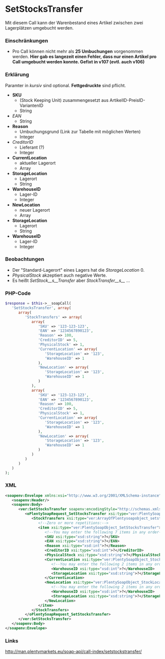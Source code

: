 # SetStocksTransfer

Mit diesem Call kann der Warenbestand eines Artikel zwischen zwei Lagerplätzen umgebucht werden.

### Einschränkungen
* Pro Call können nicht mehr als __25 Umbuchungen__ vorgenommen werden. **Hier gab es langezeit einen Fehler, dass nur einen Artikel pro Call umgebucht werden konnte. Gefixt in __v107__ (evtl. auch v106)**

### Erklärung
Paramter in *kursiv* sind optional. __Fettgedruckte__ sind pflicht.

* __SKU__
   * (Stock Keeping Unit) zusammengesetzt aus ArtikelID-PreisID-VariantenID
   * String
* *EAN*
   * String
* __Reason__
   * Umbuchungsgrund (Link zur Tabelle mit möglichen Werten)
   * Integer
* *CreditorID*
   * Lieferant (?)
   * Integer
* __CurrentLocation__
   * aktueller Lagerort
   * Array
* __StorageLocation__
   * Lagerort
   * String
* __WarehouseID__
   * Lager-ID
   * Integer
* __NewLocation__
   * neuer Lagerort
   * Array
* __StorageLocation__
   * Lagerort
   * String
* __WarehouseID__
   * Lager-ID
   * Integer


### Beobachtungen
* Der "Standard-Lagerort" eines Lagers hat die *StorageLocation* 0.
* *PhysicalStock* akzeptiert auch negative Werte.
* Es heißt *SetStock__s__Transfer* aber *StockTransfer__s__* …

### PHP-Code
```php
$response = $this->__soapCall(
   'SetStocksTransfer', array(
      array(
         'StockTransfers' => array(
            array(
               'SKU' => '123-123-123',
               'EAN' => '1234567890123',
               'Reason' => 100,
               'CreditorID' => 5,
               'PhysicalStock' => 1,
               'CurrentLocation' => array(
                  'StorageLocation' => '123',
                  'WarehouseID' => 1
               ),
               'NewLocation' => array(
                  'StorageLocation' => '123',
                  'WarehouseID' => 1
               )
            ),
            array(
               'SKU' => '123-123-123',
               'EAN' => '1234567890123',
               'Reason' => 100,
               'CreditorID' => 5,
               'PhysicalStock' => 1,
               'CurrentLocation' => array(
                  'StorageLocation' => '123',
                  'WarehouseID' => 1
               ),
               'NewLocation' => array(
                  'StorageLocation' => '123',
                  'WarehouseID' => 1
               )
            )            
         )
      )
   )
);
```

### XML
```xml
<soapenv:Envelope xmlns:xsi="http://www.w3.org/2001/XMLSchema-instance" xmlns:xsd="http://www.w3.org/2001/XMLSchema" xmlns:soapenv="http://schemas.xmlsoap.org/soap/envelope/" xmlns:ver="http://plentymarketsdomain/plenty/api/soap/version106/">
   <soapenv:Header/>
   <soapenv:Body>
      <ver:SetStocksTransfer soapenv:encodingStyle="http://schemas.xmlsoap.org/soap/encoding/">
         <oPlentySoapRequest_SetStocksTransfer xsi:type="ver:PlentySoapRequest_SetStocksTransfer">
            <StockTransfers xsi:type="ver:ArrayOfPlentysoapobject_setstockstransfer">
               <!--Zero or more repetitions:-->
               <item xsi:type="ver:PlentySoapObject_SetStocksTransfer">
                  <!--You may enter the following 7 items in any order-->
                  <SKU xsi:type="xsd:string">?</SKU>
                  <EAN xsi:type="xsd:string">?</EAN>
                  <Reason xsi:type="xsd:int">?</Reason>
                  <CreditorID xsi:type="xsd:int">?</CreditorID>
                  <PhysicalStock xsi:type="xsd:string">?</PhysicalStock>
                  <CurrentLocation xsi:type="ver:PlentySoapObject_StockLocation">
                     <!--You may enter the following 2 items in any order-->
                     <WarehouseID xsi:type="xsd:int">?</WarehouseID>
                     <StorageLocation xsi:type="xsd:string">?</StorageLocation>
                  </CurrentLocation>
                  <NewLocation xsi:type="ver:PlentySoapObject_StockLocation">
                     <!--You may enter the following 2 items in any order-->
                     <WarehouseID xsi:type="xsd:int">?</WarehouseID>
                     <StorageLocation xsi:type="xsd:string">?</StorageLocation>
                  </NewLocation>
               </item>
            </StockTransfers>
         </oPlentySoapRequest_SetStocksTransfer>
      </ver:SetStocksTransfer>
   </soapenv:Body>
</soapenv:Envelope>
```

### Links
http://man.plentymarkets.eu/soap-api/call-index/setstockstransfer/